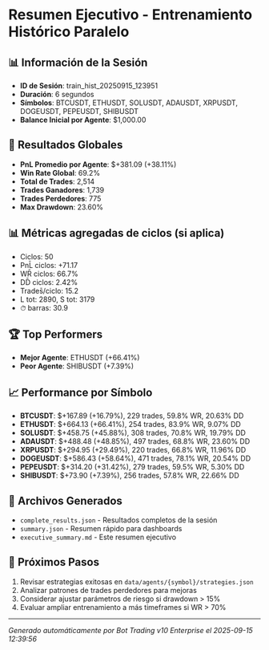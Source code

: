# Resumen Ejecutivo - Entrenamiento Histórico Paralelo

## 📊 Información de la Sesión
- **ID de Sesión**: train_hist_20250915_123951
- **Duración**: 6 segundos
- **Símbolos**: BTCUSDT, ETHUSDT, SOLUSDT, ADAUSDT, XRPUSDT, DOGEUSDT, PEPEUSDT, SHIBUSDT
- **Balance Inicial por Agente**: $1,000.00

## 🎯 Resultados Globales
- **PnL Promedio por Agente**: $+381.09 (+38.11%)
- **Win Rate Global**: 69.2%
- **Total de Trades**: 2,514
- **Trades Ganadores**: 1,739
- **Trades Perdedores**: 775
- **Max Drawdown**: 23.60%

## 📊 Métricas agregadas de ciclos (si aplica)
- Ciclos: 50
- PnL̄ ciclos: +71.17
- WR̄ ciclos: 66.7%
- DD̄ ciclos: 2.42%
- Trades̄/ciclo: 15.2
- L tot: 2890, S tot: 3179
- ⏱̄ barras: 30.9


## 🏆 Top Performers
- **Mejor Agente**: ETHUSDT (+66.41%)
- **Peor Agente**: SHIBUSDT (+7.39%)

## 📈 Performance por Símbolo
- **BTCUSDT**: $+167.89 (+16.79%), 229 trades, 59.8% WR, 20.63% DD
- **ETHUSDT**: $+664.13 (+66.41%), 254 trades, 83.9% WR, 9.07% DD
- **SOLUSDT**: $+458.75 (+45.88%), 308 trades, 70.8% WR, 19.79% DD
- **ADAUSDT**: $+488.48 (+48.85%), 497 trades, 68.8% WR, 23.60% DD
- **XRPUSDT**: $+294.95 (+29.49%), 220 trades, 66.8% WR, 11.96% DD
- **DOGEUSDT**: $+586.43 (+58.64%), 471 trades, 78.1% WR, 20.54% DD
- **PEPEUSDT**: $+314.20 (+31.42%), 279 trades, 59.5% WR, 5.30% DD
- **SHIBUSDT**: $+73.90 (+7.39%), 256 trades, 57.8% WR, 22.66% DD

## 📁 Archivos Generados
- `complete_results.json` - Resultados completos de la sesión
- `summary.json` - Resumen rápido para dashboards
- `executive_summary.md` - Este resumen ejecutivo

## 🎯 Próximos Pasos
1. Revisar estrategias exitosas en `data/agents/{symbol}/strategies.json`
2. Analizar patrones de trades perdedores para mejoras
3. Considerar ajustar parámetros de riesgo si drawdown > 15%
4. Evaluar ampliar entrenamiento a más timeframes si WR > 70%

---
*Generado automáticamente por Bot Trading v10 Enterprise el 2025-09-15 12:39:56*
